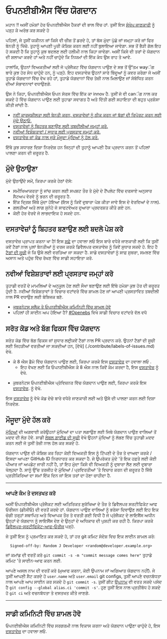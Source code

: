 # ਓਪਨਈਬੀਐਸ ਵਿੱਚ ਯੋਗਦਾਨ

ਮਹਾਨ !! ਅਸੀਂ ਹਮੇਸ਼ਾਂ ਹੋਰ ਓਪਨਈਬੀਐਸ ਹੈਕਰਾਂ ਦੀ ਭਾਲ ਵਿੱਚ ਹਾਂ. ਤੁਸੀਂ ਇਸ [ਸੰਖੇਪ ਜਾਣਕਾਰੀ](./contribute/design/README.md) ਨੂੰ ਪੜ੍ਹ ਕੇ ਅਰੰਭ ਕਰ ਸਕਦੇ ਹੋ

ਪਹਿਲਾਂ, ਜੇ ਤੁਸੀਂ ਯਕੀਨਨ ਜਾਂ ਕਿਸੇ ਵੀ ਚੀਜ਼ ਤੋਂ ਡਰਦੇ ਹੋ, ਤਾਂ ਬੱਸ ਮੁੱਦਾ ਪੁੱਛੋ ਜਾਂ ਜਮ੍ਹਾ ਕਰੋ ਜਾਂ ਫਿਰ ਬੇਨਤੀ ਨੂੰ ਖਿੱਚੋ. ਤੁਹਾਨੂੰ ਆਪਣੀ ਪੂਰੀ ਕੋਸ਼ਿਸ਼ ਕਰਨ ਲਈ ਨਹੀਂ ਬੁਲਾਇਆ ਜਾਵੇਗਾ. ਸਭ ਤੋਂ ਭੈੜੀ ਗੱਲ ਇਹ ਹੋ ਸਕਦੀ ਹੈ ਕਿ ਤੁਹਾਨੂੰ ਕੁਝ ਬਦਲਣ ਲਈ ਹਲੀਮੀ ਨਾਲ ਕਿਹਾ ਜਾਵੇਗਾ. ਅਸੀਂ ਕਿਸੇ ਵੀ ਤਰਾਂ ਦੇ ਯੋਗਦਾਨ ਦੀ ਸ਼ਲਾਘਾ ਕਰਦੇ ਹਾਂ ਅਤੇ ਨਹੀਂ ਚਾਹੁੰਦੇ ਕਿ ਨਿਯਮਾਂ ਦੀ ਇੱਕ ਕੰਧ ਉਸ ਰਾਹ ਤੇ ਆਵੇ.

ਹਾਲਾਂਕਿ, ਉਹਨਾਂ ਵਿਅਕਤੀਆਂ ਲਈ ਜੋ ਪ੍ਰੋਜੈਕਟ ਵਿੱਚ ਯੋਗਦਾਨ ਪਾਉਣ ਦੇ ਸਭ ਤੋਂ ਉੱਤਮ wayੰਗ ਬਾਰੇ ਕੁਝ ਹੋਰ ਸੇਧ ਚਾਹੁੰਦੇ ਹਨ, ਨੂੰ ਪੜ੍ਹੋ. ਇਹ ਦਸਤਾਵੇਜ਼ ਉਹਨਾਂ ਸਾਰੇ ਬਿੰਦੂਆਂ ਨੂੰ ਕਵਰ ਕਰੇਗਾ ਜੋ ਅਸੀਂ ਤੁਹਾਡੇ ਯੋਗਦਾਨਾਂ ਵਿੱਚ ਵੇਖ ਰਹੇ ਹਾਂ, ਤੁਹਾਡੇ ਯੋਗਦਾਨਾਂ ਵਿੱਚ ਤੇਜ਼ੀ ਨਾਲ ਮਿਲਾਉਣ ਜਾਂ ਸੰਬੋਧਿਤ ਕਰਨ ਦੀਆਂ ਸੰਭਾਵਨਾਵਾਂ ਵਧਾਉਣਗੇ.

ਉਸ ਨੇ ਕਿਹਾ, ਓਪਨਈਬੀਐਸ ਓਪਨ ਸੋਰਸ ਵਿੱਚ ਇੱਕ ਕਾ innov ਹੈ. ਤੁਸੀਂ ਜੋ ਵੀ canੰਗ ਨਾਲ ਕਰ ਸਕਦੇ ਹੋ ਵਿੱਚ ਯੋਗਦਾਨ ਪਾਉਣ ਲਈ ਤੁਹਾਡਾ ਸਵਾਗਤ ਹੈ ਅਤੇ ਦਿੱਤੀ ਗਈ ਸਹਾਇਤਾ ਦੀ ਬਹੁਤ ਪ੍ਰਸ਼ੰਸਾ ਕੀਤੀ ਜਾਂਦੀ ਹੈ.

- [ਨਵੀਂ ਕਾਰਜਸ਼ੀਲਤਾ ਲਈ ਬੇਨਤੀ ਕਰਨ, ਦਸਤਾਵੇਜ਼ਾਂ ਨੂੰ ਠੀਕ ਕਰਨ ਜਾਂ ਬੱਗਾਂ ਦੀ ਰਿਪੋਰਟ ਕਰਨ ਲਈ ਮੁੱਦੇ ਉਠਾਓ.](#raising-issues)
- [ਦਸਤਾਵੇਜ਼ਾਂ ਨੂੰ ਬਿਹਤਰ ਬਣਾਉਣ ਲਈ ਤਬਦੀਲੀਆਂ ਜਮ੍ਹਾਂ ਕਰੋ.](#submit-change-to-improve-documentation) 
- [ਨਵੀਆਂ ਵਿਸ਼ੇਸ਼ਤਾਵਾਂ / ਸੁਧਾਰ ਲਈ ਪ੍ਰਸਤਾਵ ਜਮ੍ਹਾਂ ਕਰੋ.](#submit-proposals-for-new-features)
- [ਦਸਤਾਵੇਜ਼ ਜਾਂ ਕੋਡ ਨਾਲ ਜੁੜੇ ਮੌਜੂਦਾ ਮੁੱਦਿਆਂ ਨੂੰ ਹੱਲ ਕਰੋ.](#contributing-to-source-code-and-bug-fixes)

ਇੱਥੇ ਕੁਝ ਸਧਾਰਣ ਦਿਸ਼ਾ ਨਿਰਦੇਸ਼ ਹਨ ਜਿਨ੍ਹਾਂ ਦੀ ਤੁਹਾਨੂੰ ਆਪਣੀ ਹੈਕ ਪ੍ਰਦਾਨ ਕਰਨ ਤੋਂ ਪਹਿਲਾਂ ਪਾਲਣਾ ਕਰਨ ਦੀ ਜ਼ਰੂਰਤ ਹੈ.

## ਮੁੱਦੇ ਉਠਾਉਣਾ

ਮੁੱਦੇ ਉਠਾਉਂਦੇ ਸਮੇਂ, ਕਿਰਪਾ ਕਰਕੇ ਹੇਠਾਂ ਦੱਸੋ:
- ਸਮੀਖਿਆਕਰਤਾ ਨੂੰ ਜਾਂਚ ਕਰਨ ਲਈ ਸਪਸ਼ਟ ਤੌਰ ਤੇ ਮੁੱਦੇ ਦੇ ਟੈਂਪਲੇਟ ਵਿੱਚ ਦਰਸਾਏ ਅਨੁਸਾਰ ਸੈਟਅਪ ਵੇਰਵੇ ਨੂੰ ਭਰਨ ਦੀ ਜ਼ਰੂਰਤ ਹੈ.
- ਇੱਕ ਦ੍ਰਿਸ਼ ਜਿੱਥੇ ਮੁੱਦਾ ਹੋਇਆ (ਇਸ ਨੂੰ ਕਿਵੇਂ ਦੁਬਾਰਾ ਪੇਸ਼ ਕੀਤਾ ਜਾਵੇ ਇਸ ਦੇ ਵੇਰਵਿਆਂ ਦੇ ਨਾਲ).
- ਗਲਤੀਆਂ ਅਤੇ ਲਾਗ ਸੁਨੇਹੇ ਜੋ ਸਾਫਟਵੇਅਰ ਦੁਆਰਾ ਪ੍ਰਦਰਸ਼ਤ ਕੀਤੇ ਗਏ ਹਨ.
- ਕੋਈ ਹੋਰ ਵੇਰਵੇ ਜੋ ਲਾਭਦਾਇਕ ਹੋ ਸਕਦੇ ਹਨ.

## ਦਸਤਾਵੇਜ਼ਾਂ ਨੂੰ ਬਿਹਤਰ ਬਣਾਉਣ ਲਈ ਬਦਲੋ ਪੇਸ਼ ਕਰੋ
ਦਸਤਾਵੇਜ਼ ਪ੍ਰਾਪਤ ਕਰਨਾ ਖਾ ਹੈ! ਇਸ [ਸਫ਼ੇ](./contribute/CONTRIBUTING-TO-DEVELOPER-DOC.md) ਦਾ ਹਵਾਲਾ ਲਓ ਇਸ ਬਾਰੇ ਵਧੇਰੇ ਜਾਣਕਾਰੀ ਲਈ ਕਿ ਤੁਸੀਂ ਕਵੇਂ ਟੈਗਾਂ ਨਾਲ ਪੁਲਾਂ ਬੇਨਤੀਆਂ ਨੂੰ ਦਰਜ ਕਰਕੇ ਡਿਵੈਲਪਰ ਦਸਤਾਵੇਜ਼ ਨੂੰ ਕਿਵੇਂ ਸੁਧਾਰ ਸਕਦੇ ਹੋ. ਇਹ ਹੈ [ਟੈਗਾਂ ਦੀ ਸੂਚੀ](./contribute/labels-of-issues.md) ਜੋ ਕਿ ਉਸੇ ਲਈ ਵਰਤਿਆ ਜਾ ਸਕਦਾ ਹੈ. ਸਾਡੇ ਦਸਤਾਵੇਜ਼ਾਂ ਨੂੰ ਸਾਫ਼ ਸੁਥਰਾ, ਸਮਝਣ ਵਿੱਚ ਅਸਾਨ ਅਤੇ ਪਹੁੰਚ ਵਿੱਚ ਰੱਖਣ ਵਿੱਚ ਸਾਡੀ ਸਹਾਇਤਾ ਕਰੋ.

## ਨਵੀਆਂ ਵਿਸ਼ੇਸ਼ਤਾਵਾਂ ਲਈ ਪ੍ਰਸਤਾਵ ਜਮ੍ਹਾਂ ਕਰੋ

ਤੁਹਾਡੀ ਵਰਤੋਂ ਦੇ ਮਾਮਲਿਆਂ ਦੇ ਅਨੁਕੂਲ ਹੋਣ ਲਈ ਸੌਖਾ ਬਣਾਉਣ ਲਈ ਇੱਥੇ ਹਮੇਸ਼ਾ ਕੁਝ ਹੋਰ ਦੀ ਜ਼ਰੂਰਤ ਹੁੰਦੀ ਹੈ. ਨਵੀਆਂ ਵਿਸ਼ੇਸ਼ਤਾਵਾਂ ਤੇ ਵਿਚਾਰ ਵਟਾਂਦਰੇ ਵਿੱਚ ਸ਼ਾਮਲ ਹੋਣ ਜਾਂ ਆਪਣੀ ਪ੍ਰਸਤਾਵਿਤ ਤਬਦੀਲੀ ਨਾਲ PR ਵਧਾਉਣ ਲਈ ਬੇਝਿਜਕ ਬਣੋ.

- [ਕੁਬਰਨੇਟਸ ਸਲੈਕ ਤੇ ਓਪਨਈਬੀਐਸ ਕਮਿਨਿਟੀ ਵਿੱਚ ਸ਼ਾਮਲ ਹੋਵੋ](https://kubernetes.slack.com)
- ਪਹਿਲਾਂ ਹੀ ਸਾਈਨ ਅਪ ਹੋਇਆ ਹੈ? [#Openebs](https://kubernetes.slack.com/messages/openebs/) ਵਿਖੇ ਸਾਡੀ ਵਿਚਾਰ ਵਟਾਂਦਰੇ ਵੱਲ ਵਧੋ

## ਸਰੋਤ ਕੋਡ ਅਤੇ ਬੱਗ ਫਿਕਸ ਵਿੱਚ ਯੋਗਦਾਨ

ਸਰੋਤ ਕੋਡ ਵਿੱਚ ਬੱਗ ਫਿਕਸ ਜਾਂ ਸੁਧਾਰ ਲਈੁਕਵੇਂ ਟੈਗਾਂ ਨਾਲ PR ਪ੍ਰਦਾਨ ਕਰੋ. ਉਹਨਾਂ ਟੈਗਾਂ ਦੀ ਸੂਚੀ ਲਈ ਜਿਹੜੀਆਂ ਵਰਤੀਆਂ ਜਾ ਸਕਦੀਆਂ ਹਨ, [ਵੇਖੋ] (./contribute/labels-of-issues.md) ਵੇਖੋ.

* ਕੇ 8 ਐਸ ਡੈਮੋ ਵਿੱਚ ਯੋਗਦਾਨ ਪਾਉਣ ਲਈ, ਕਿਰਪਾ ਕਰਕੇ ਇਸ [ਦਸਤਾਵੇਜ਼](./contribute/CONTRIBUTING-TO-K8S-DEMO.md) ਦਾ ਹਵਾਲਾ ਲਓ .
    - ਇਹ ਵੇਖਣ ਲਈ ਕਿ ਓਪਨਈਬੀਐਸ ਕੇ 8 ਐਸ ਨਾਲ ਕਿਵੇਂ ਕੰਮ ਕਰਦਾ ਹੈ, ਇਸ [ਦਸਤਾਵੇਜ਼](https://openebs.io/docs) ਨੂੰ ਵੇਖੋ.
- ਕੁਬਰਨੇਟਸ ਓਪਨਈਬੀਐਸ ਪ੍ਰੋਵਿਜ਼ਨਰ ਵਿੱਚ ਯੋਗਦਾਨ ਪਾਉਣ ਲਈ, ਕਿਰਪਾ ਕਰਕੇ ਇਸ [ਦਸਤਾਵੇਜ਼](./contribute/CONTRIBUTING-TO-KUBERNETES-OPENEBS-PROVISIONER.md). ਨੂੰ ਵੇਖੋ.

ਇਸ [ਦਸਤਾਵੇਜ਼](./contribute/design/code-structuring.md) ਨੂੰ ਵੇਖੋ ਕੋਡ ਦੇਚੇ ਬਾਰੇ ਵਧੇਰੇ ਜਾਣਕਾਰੀ ਲਈ ਅਤੇ ਉਸੇ ਦੀ ਪਾਲਣਾ ਕਰਨ ਲਈ ਦਿਸ਼ਾ ਨਿਰਦੇਸ਼.

## ਮੌਜੂਦਾ ਮੁੱਦੇ ਹੱਲ ਕਰੋ
[ਮੁੱਦਿਆਂ](https://github.com/openebs/openebs/issues) ਦੀ ਅਗਵਾਈ ਕਰੋਉਹਨਾਂ ਮੁੱਦਿਆਂ ਦਾ ਪਤਾ ਲਗਾਉਣ ਲਈ ਜਿਥੇ ਯੋਗਦਾਨ ਪਾਉਣ ਵਾਲਿਆਂ ਤੋਂ ਮਦਦ ਦੀ ਲੋੜ ਹੋਵੇ. ਸਾਡੀ [ਲੇਬਲ ਗਾਈਡ ਦੀ ਸੂਚੀ](./contribute/labels-of-issues.md) ਵੇਖੋ ਉਹਨਾਂ ਮੁੱਦਿਆਂ ਨੂੰ ਲੱਭਣ ਵਿੱਚ ਤੁਹਾਡੀ ਮਦਦ ਕਰਨ ਲਈ ਜੋ ਤੁਸੀਂ ਤੇਜ਼ੀ ਨਾਲ ਹੱਲ ਕਰ ਸਕਦੇ ਹੋ.

ਯੋਗਦਾਨ ਪਾਉਣ ਦੀ ਕੋਸ਼ਿਸ਼ ਕਰ ਰਿਹਾ ਕੋਈ ਵਿਅਕਤੀ ਇਸ ਨੂੰ ਟਿੱਪਣੀ ਦੇ ਤੌਰ ਤੇ ਦਾਅਵਾ ਕਰਕੇ / ਇਸਦਾ ਆਪਣਾ GitHub ID ਨਿਰਧਾਰਤ ਕਰ ਸਕਦਾ ਹੈ. ਜੇ ਉਪਰੋਕਤ ਮੁੱਦੇ 'ਤੇ ਇਕ ਹਫ਼ਤੇ ਲਈ ਕੋਈ ਪੀਆਰ ਜਾਂ ਅਪਡੇਟ ਜਾਰੀ ਨਹੀਂ ਹੈ, ਤਾਂ ਇਹ ਮੁੱਦਾ ਕਿਸੇ ਵੀ ਵਿਅਕਤੀ ਨੂੰ ਦੁਬਾਰਾ ਲੈਣ ਲਈ ਦੁਬਾਰਾ ਖੋਲ੍ਹਦਾ ਹੈ. ਸਾਨੂੰ ਉੱਚ ਤਰਜੀਹ ਦੇ ਮੁੱਦਿਆਂ / ਪ੍ਰਵਿਰਤੀਆਂ 'ਤੇ ਵਿਚਾਰ ਕਰਨ ਦੀ ਜ਼ਰੂਰਤ ਹੈ ਜਿੱਥੇ ਪ੍ਰਤੀਕਿਰਿਆ ਦਾ ਸਮਾਂ ਇੱਕ ਦਿਨ ਜਾਂ ਇਸ ਤਰਾਂ ਦਾ ਹੋਣਾ ਚਾਹੀਦਾ ਹੈ.

---
### ਆਪਣੇ ਕੰਮ ਤੇ ਦਸਤਖਤ ਕਰੋ

ਅਸੀਂ ਓਪਨਈਬੀਐਸ ਪ੍ਰੋਜੈਕਟ ਲਈ ਅਤਿਰਿਕਤ ਸੁਰੱਖਿਆ ਦੇ ਤੌਰ ਤੇ ਡਿਵੈਲਪਰ ਸਰਟੀਫਿਕੇਟ ਆਫ ਓਰੀਜਨ (ਡੀਸੀਓ) ਦੀ ਵਰਤੋਂ ਕਰਦੇ ਹਾਂ. ਯੋਗਦਾਨ ਪਾਉਣ ਵਾਲਿਆਂ ਨੂੰ ਭਰੋਸਾ ਦਿਵਾਉਣ ਲਈ ਇਹ ਇਕ ਚੰਗੀ ਤਰ੍ਹਾਂ ਸਥਾਪਿਤ ਅਤੇ ਵਿਆਪਕ ਤੌਰ ਤੇ ਵਰਤੀ ਗਈ ਵਿਧੀ ਹੈ ਜੋ ਪ੍ਰੋਜੈਕਟ ਦੇ ਲਾਇਸੈਂਸ ਅਧੀਨ ਉਨ੍ਹਾਂ ਦੇ ਯੋਗਦਾਨ ਨੂੰ ਲਾਇਸੈਂਸ ਦੇਣ ਦੇ ਉਨ੍ਹਾਂ ਦੇ ਅਧਿਕਾਰ ਦੀ ਪੁਸ਼ਟੀ ਕਰ ਰਹੀ ਹੈ. ਕਿਰਪਾ ਕਰਕੇ [ਡਿਵੈਲਪਰ-ਸਰਟੀਫਿਕੇਟ-ਆਫ-ਓਰੀਜ](./contribute/developer-certificate-of-origin) ਪੜ੍ਹੋ.

ਜੇ ਤੁਸੀਂ ਇਸ ਨੂੰ ਪ੍ਰਮਾਣਿਤ ਕਰ ਸਕਦੇ ਹੋ, ਤਾਂ ਹਰ git ਕਮਿਟ ਸੰਦੇਸ਼ ਵਿਚ ਇਕ ਲਾਈਨ ਸ਼ਾਮਲ ਕਰੋ:
````
  Signed-off-by: Random J Developer <random@developer.example.org>
````
ਜਾਂ ਕਮਾਂਡ ਦੀ ਵਰਤੋਂ ਕਰੋ `git commit -s -m "commit message comes here"` ਤੁਹਾਡੇ ਕਮਿਟ 'ਤੇ ਸਾਈਨ-ਆਫ ਕਰਨ ਲਈ.

ਆਪਣੇ ਅਸਲ ਨਾਮ ਦੀ ਵਰਤੋਂ ਕਰੋ (ਮੁਆਫ ਕਰਨਾ, ਕੋਈ ਉਪਨਾਮ ਜਾਂ ਅਗਿਆਤ ਯੋਗਦਾਨ ਨਹੀਂ). ਜੇ ਤੁਸੀਂ ਆਪਣੀ ਸੈਟ ਕਰਦੇ ਹੋ `user.name` ਅਤੇ `user.email` git configs, ਤੁਸੀਂ ਆਪਣੇ ਵਚਨਬੱਧਤਾ ਨਾਲ ਆਪਣੇ ਆਪ ਸਾਈਨ ਕਰ ਸਕਦੇ ਹੋ `git commit -s`. ਤੁਸੀਂ ਗੀਟ [ਉਪਨਾਮ](https://git-scm.com/book/en/v2/Git-Basics-Git-Aliases) ਵੀ ਵਰਤ ਸਕਦੇ ਪਸੰਦ ਹੈ `git config --global alias.ci 'commit -s'`. ਹੁਣ ਤੁਸੀਂ ਇਸ ਨਾਲ ਪ੍ਰਤੀਬੱਧ ਹੋ ਸਕਦੇ ਹੋ `git ci` ਅਤੇ ਵਚਨਬੱਧਤਾ ਤੇ ਦਸਤਖਤ ਕੀਤੇ ਜਾਣਗੇ.

---

## ਸਾਡੀ ਕਮਿਨਿਟੀ ਵਿੱਚ ਸ਼ਾਮਲ ਹੋਵੋ

ਓਪਨਈਬੀਐਸ ਕਮਿਨਿਟੀ ਵਿੱਚ ਸਰਗਰਮੀ ਨਾਲ ਵਿਕਾਸ ਕਰਨਾ ਅਤੇ ਯੋਗਦਾਨ ਪਾਉਣਾ ਚਾਹੁੰਦੇ ਹੋ, ਇਸ [ਦਸਤਾਵੇਜ਼](./community/README.md) ਦਾ ਹਵਾਲਾ ਲਓ.
